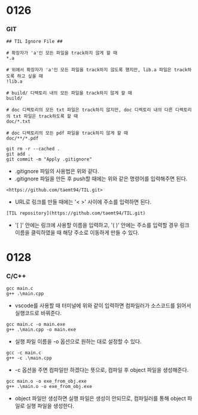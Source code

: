 # 0126
### GIT
```
## TIL Ignore File ##

# 확장자가 'a'인 모든 파일을 track하지 않게 할 때
*.a

# 위에서 확장자가 'a'인 모든 파일을 track하지 않도록 했지만, lib.a 파일은 track하도록 하고 싶을 때
!lib.a

# build/ 디렉토리 내의 모든 파일을 track하지 않게 할 때
build/

# doc 디렉토리의 모든 txt 파일은 track하지 않지만, doc 디렉토리 내의 다른 디렉토리의 txt 파일은 track하도록 할 때
doc/*.txt

# doc 디렉토리의 모든 pdf 파일을 track하지 않게 할 때  
doc/**/*.pdf
```
`git rm -r --cached .`  
`git add .`  
`git commit -m "Apply .gitignore"`  
- .gitignore 파일의 사용법은 위와 같다.
- .gitignore 파일을 만든 후 push할 때에는 위와 같은 명령어를 입력해주면 된다.  

`<https://github.com/taemt94/TIL.git>`  
- URL로 링크를 만들 때에는 '< >' 사이에 주소를 입력하면 된다.  

`[TIL repository](https://github.com/taemt94/TIL.git)`  
- '[ ]' 안에는 링크에 사용할 이름을 입력하고, '( )' 안에는 주소를 입력할 경우 링크 이름을 클릭하였을 때 해당 주소로 이동하게 만들 수 있다.

# 0128
### C/C++
`gcc main.c`  
`g++ .\main.cpp`  
- vscode를 사용할 때 터미널에 위와 같이 입력하면 컴파일러가 소스코드를 읽어서 실행코드로 바꿔준다.

`gcc main.c -o main.exe`  
`g++ .\main.cpp -o main.exe`  
- 실행 파일 이름을 -o 옵션으로 원하는 대로 설정할 수 있다.

`gcc -c main.c`  
`g++ -c .\main.cpp`  
- -c 옵션을 주면 컴파일만 하겠다는 뜻으로, 컴파일 후 object 파일을 생성해준다.

`gcc main.o -o exe_from_obj.exe`  
`g++ .\main.o -o exe_from_obj.exe`  
- object 파일만 생성하면 실행 파일은 생성이 안되므로, 컴파일러를 통해 object 파일로 실행 파일을 생성한다.